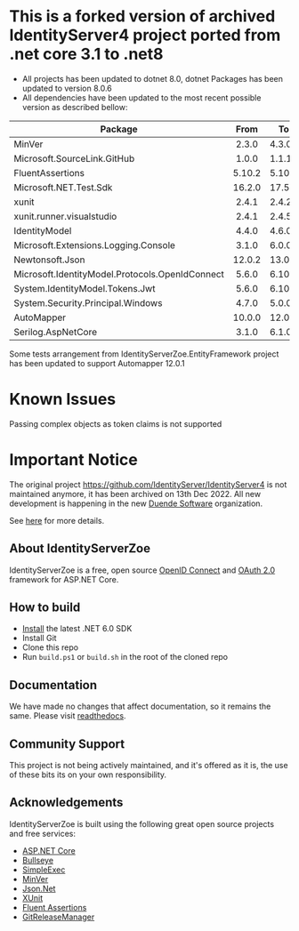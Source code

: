 # This is a forked version of archived IdentityServer4 project ported from .net core 3.1 to .net8

- All projects has been updated to dotnet 8.0, dotnet Packages has been updated to version 8.0.6
- All dependencies have been updated to the most recent possible version as described bellow:

| Package                                         |  From  | To     |
|-------------------------------------------------|:------:|--------|
| MinVer                                          | 2.3.0  | 4.3.0  |
| Microsoft.SourceLink.GitHub                     | 1.0.0  | 1.1.1  |
| FluentAssertions                                | 5.10.2 | 5.10.3 |
| Microsoft.NET.Test.Sdk                          | 16.2.0 | 17.5.0 |
| xunit                                           | 2.4.1  | 2.4.2  |
| xunit.runner.visualstudio                       | 2.4.1  | 2.4.5  |
| IdentityModel                                   | 4.4.0  | 4.6.0  |
| Microsoft.Extensions.Logging.Console            | 3.1.0  | 6.0.0  |
| Newtonsoft.Json                                 | 12.0.2 | 13.0.3 |
| Microsoft.IdentityModel.Protocols.OpenIdConnect | 5.6.0  | 6.10.0 |
| System.IdentityModel.Tokens.Jwt                 | 5.6.0  | 6.10.0 |
| System.Security.Principal.Windows               | 4.7.0  | 5.0.0  |
| AutoMapper                                      | 10.0.0 | 12.0.1 |
| Serilog.AspNetCore                              | 3.1.0  | 6.1.0  |

Some tests arrangement from IdentityServerZoe.EntityFramework project has been updated to support Automapper 12.0.1

# Known Issues

Passing complex objects as token claims is not supported

# Important Notice

The original project <https://github.com/IdentityServer/IdentityServer4> is not maintained anymore, it has been archived on 13th Dec 2022. All new development is happening in the new [Duende Software](https://github.com/duendesoftware) organization.

See [here](https://duendesoftware.com/products/identityserver) for more details.

## About IdentityServerZoe

IdentityServerZoe is a free, open source [OpenID Connect](http://openid.net/connect/) and [OAuth 2.0](https://tools.ietf.org/html/rfc6749) framework for ASP.NET Core.

## How to build

- [Install](https://www.microsoft.com/net/download/core#/current) the latest .NET 6.0 SDK
- Install Git
- Clone this repo
- Run `build.ps1` or `build.sh` in the root of the cloned repo

## Documentation

We have made no changes that affect documentation, so it remains the same.
Please visit [readthedocs](https://identityserver4.readthedocs.io).

## Community Support

This project is not being actively maintained, and it's offered as it is, the use of these bits its on your own responsibility.

## Acknowledgements

IdentityServerZoe is built using the following great open source projects and free services:

- [ASP.NET Core](https://github.com/dotnet/aspnetcore)
- [Bullseye](https://github.com/adamralph/bullseye)
- [SimpleExec](https://github.com/adamralph/simple-exec)
- [MinVer](https://github.com/adamralph/minver)
- [Json.Net](http://www.newtonsoft.com/json)
- [XUnit](https://xunit.github.io/)
- [Fluent Assertions](http://www.fluentassertions.com/)
- [GitReleaseManager](https://github.com/GitTools/GitReleaseManager)
